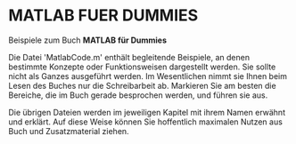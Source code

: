 # MATLAB FUER DUMMIES
Beispiele zum Buch **MATLAB für Dummies**

Die Datei 'MatlabCode.m' enthält begleitende Beispiele, an denen bestimmte Konzepte oder Funktionsweisen dargestellt werden. Sie sollte nicht als Ganzes ausgeführt werden. Im Wesentlichen nimmt sie Ihnen beim Lesen des Buches nur die Schreibarbeit ab. Markieren Sie am besten die Bereiche, die im Buch gerade besprochen werden, und führen sie aus.

Die übrigen Dateien werden im jeweiligen Kapitel mit ihrem Namen erwähnt und erklärt. Auf diese Weise können Sie hoffentlich maximalen Nutzen aus Buch und Zusatzmaterial ziehen.
